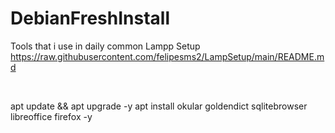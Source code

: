 # DebianFreshInstall
Tools that i use in daily common
Lampp Setup
https://raw.githubusercontent.com/felipesms2/LampSetup/main/README.md

<br>

apt update && apt upgrade -y
apt install okular goldendict sqlitebrowser libreoffice firefox -y 

